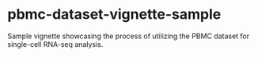 # pbmc-dataset-vignette-sample
Sample vignette showcasing the process of utilizing the PBMC dataset for single-cell RNA-seq analysis.
